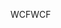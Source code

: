 <span data-ttu-id="b907c-101">WCF</span><span class="sxs-lookup"><span data-stu-id="b907c-101">WCF</span></span>